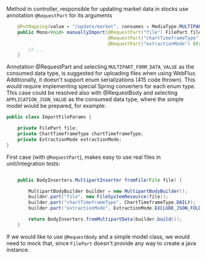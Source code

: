 Method in controller, responsible for updating market data in stocks use annotation `@RequestPart` for its arguments
```java
    @PutMapping(value = "/update/market", consumes = MediaType.MULTIPART_FORM_DATA_VALUE)
    public Mono<Void> manuallyImport(@RequestPart("file") FilePart file,
                                     @RequestPart("chartTimeframeType") String chartTimeframeTypeName,
                                     @RequestPart("extractionMode") String extractionModeName) {
        // ...
    }
```
Annotation @RequestPart and selecting `MULTIPART_FORM_DATA_VALUE` as the consumed data type, is suggested for uploading files when using WebFlux. Additionally, it doesn't support enum serializations (415 code thrown). This would require implementing special Spring converters for each enum type.
This case could be resolved also with @RequestBody and selecting `APPLICATION_JSON_VALUE` as the consumed data type, where the simple model would be prepared, for example:
```java
public class ImportFileParams {

    private FilePart file;
    private ChartTimeframeType chartTimeframeType;
    private ExtractionMode extractionMode;
}
```
First case (with `@RequestPart`), makes easy to use real files in unit/integration tests:
```java

    public BodyInserters.MultipartInserter fromFile(File file) {

        MultipartBodyBuilder builder = new MultipartBodyBuilder();
        builder.part("file", new FileSystemResource(file));
        builder.part("chartTimeframeType", ChartTimeframeType.DAILY);
        builder.part("extractionMode", ExtractionMode.EXCLUDE_JSON_FOLDERS);

        return BodyInserters.fromMultipartData(builder.build());
    }
```
If we would like to use `@RequestBody` and a simple model class, we would need to mock that, since `FilePart` doesn't provide any way to create a java instance.